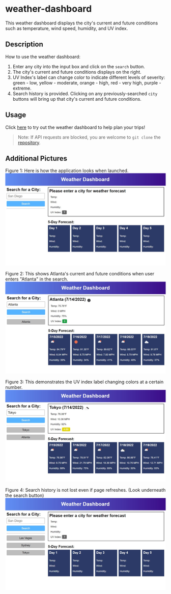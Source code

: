 # weather-dashboard
This weather dashboard displays the city's current and future conditions such as temperature, wind speed, humidity, and UV index. 

## Description
How to use the weather dashboard:
1. Enter any city into the input box and click on the `search` button.
2. The city's current and future conditions displays on the right.
3. UV Index's label can change color to indicate different levels of severity: green - low, yellow - moderate, orange - high, red - very high, purple - extreme.
4. Search history is provided. Clicking on any previously-searched `city` buttons will bring up that city's current and future conditions.

## Usage
Click [here](https://christylex3.github.io/weather-dashboard/) to try out the weather dashboard to help plan your trips!
> Note: If API requests are blocked, you are welcome to `git clone` the [repository](https://github.com/christylex3/weather-dashboard).

## Additional Pictures
Figure 1: Here is how the application looks when launched.
![Launch Page](./assets/images/first-page.jpg)

Figure 2: This shows Atlanta's current and future conditions when user enters "Atlanta" in the search.
![Search Result](./assets/images/search-result.jpg)

Figure 3: This demonstrates the UV index label changing colors at a certain number.
![Changing UV Index](./assets/images/different-uv-index.jpg)

Figure 4: Search history is not lost even if page refreshes. (Look underneath the search button)
![Search History](./assets/images/refresh-page.jpg)